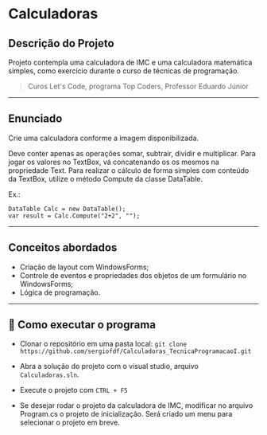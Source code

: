 # Calculadoras

## Descrição do Projeto
Projeto contempla uma calculadora de IMC e uma calculadora matemática simples, como exercício durante o curso de técnicas de programação.

> Curos Let's Code, programa Top Coders, Professor Eduardo Júnior

---

## Enunciado
Crie uma calculadora conforme a imagem disponibilizada.

Deve conter apenas as operações somar, subtrair, dividir e multiplicar.
Para jogar os valores no TextBox, vá concatenando os os mesmos na propriedade Text.
Para realizar o cálculo de forma simples com conteúdo da TextBox, utilize o método Compute da classe DataTable. 

Ex.:

```
DataTable Calc = new DataTable();
var result = Calc.Compute("2+2", "");
```
---

## Conceitos abordados
- Criação de layout com WindowsForms;
- Controle de eventos e propriedades dos objetos de um formulário no WindowsForms;
- Lógica de programação.

--- 
## 🚀 Como executar o programa
- Clonar o repositório em uma pasta local:
    `git clone https://github.com/sergiofdf/Calculadoras_TecnicaProgramacaoI.git`
  
- Abra a solução do projeto com o visual studio, arquivo `Calculadoras.sln`.

- Execute o projeto com `CTRL + F5`

- Se desejar rodar o projeto da calculadora de IMC, modificar no arquivo Program.cs o projeto de inicialização. Será criado um menu para selecionar o projeto em breve.
